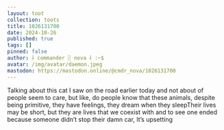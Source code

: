 ```yaml
---
layout: toot
collection: toots
title: 1026131700
date: 2024-10-26
published: true
tags: []
pinned: false
author: ⸸ commander ░ nova ⸸ :~$
avatar: /img/avatar/daemon.jpeg
mastodon: https://mastodon.online/@cmdr_nova/1026131700
---
```


Talking about this cat I saw on the road earlier today and not about of people seem to care, but like, do people know that these animals, despite being primitive, they have feelings, they dream when they sleepTheir lives may be short, but they are lives that we coexist with and to see one ended because someone didn’t stop their damn car, It’s upsetting

